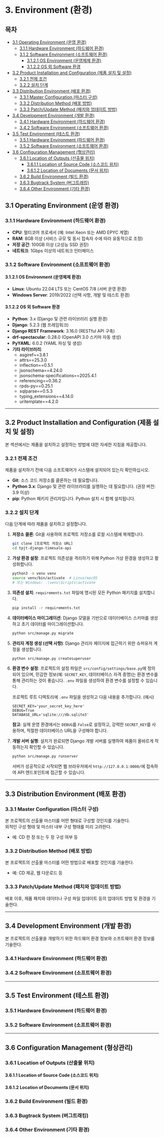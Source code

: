# 3. Environment (환경)

## 목차

- [3.1 Operating Environment (운영 환경)](#31-operating-environment-운영-환경)
    - [3.1.1 Hardware Environment (하드웨어 환경)](#311-hardware-environment-하드웨어-환경)
    - [3.1.2 Software Environment (소프트웨어 환경)](#312-software-environment-소프트웨어-환경)
        - [3.1.2.1 OS Environment (운영체제 환경)](#3121-os-environment-운영체제-환경)
        - [3.1.2.2 OS 외 Software 환경](#3122-os-외-software-환경)
- [3.2 Product Installation and Configuration (제품 설치 및 설정)](#32-product-installation-and-configuration-제품-설치-및-설정)
    - [3.2.1 전제 조건](#321-전제-조건)
    - [3.2.2 설치 단계](#322-설치-단계)
- [3.3 Distribution Environment (배포 환경)](#33-distribution-environment-배포-환경)
    - [3.3.1 Master Configuration (마스터 구성)](#331-master-configuration-마스터-구성)
    - [3.3.2 Distribution Method (배포 방법)](#332-distribution-method-배포-방법)
    - [3.3.3 Patch/Update Method (패치와 업데이트 방법)](#333-patchupdate-method-패치와-업데이트-방법)
- [3.4 Development Environment (개발 환경)](#34-development-environment-개발-환경)
    - [3.4.1 Hardware Environment (하드웨어 환경)](#341-hardware-environment-하드웨어-환경)
    - [3.4.2 Software Environment (소프트웨어 환경)](#342-software-environment-소프트웨어-환경)
- [3.5 Test Environment (테스트 환경)](#35-test-environment-테스트-환경)
    - [3.5.1 Hardware Environment (하드웨어 환경)](#351-hardware-environment-하드웨어-환경)
    - [3.5.2 Software Environment (소프트웨어 환경)](#352-software-environment-소프트웨어-환경)
- [3.6 Configuration Management (형상관리)](#36-configuration-management-형상관리)
    - [3.6.1 Location of Outputs (산출물 위치)](#361-location-of-outputs-산출물-위치)
        - [3.6.1.1 Location of Source Code (소스코드 위치)](#3611-location-of-source-code-소스코드-위치)
        - [3.6.1.2 Location of Documents (문서 위치)](#3612-location-of-documents-문서-위치)
    - [3.6.2 Build Environment (빌드 환경)](#362-build-environment-빌드-환경)
    - [3.6.3 Bugtrack System (버그트래킹)](#363-bugtrack-system-버그트래킹)
    - [3.6.4 Other Environment (기타 환경)](#364-other-environment-기타-환경)

## 3.1 Operating Environment (운영 환경)

### 3.1.1 Hardware Environment (하드웨어 환경)

- **CPU**: 멀티코어 프로세서 (예: Intel Xeon 또는 AMD EPYC 계열)
- **RAM**: 8GB 이상 (서비스 규모 및 동시 접속자 수에 따라 유동적으로 조정)
- **저장 공간**: 100GB 이상 (고성능 SSD 권장)
- **네트워크**: 1Gbps 이상의 네트워크 인터페이스

### 3.1.2 Software Environment (소프트웨어 환경)

#### 3.1.2.1 OS Environment (운영체제 환경)

- **Linux**: Ubuntu 22.04 LTS 또는 CentOS 7/8 (서버 운영 환경)
- **Windows Server**: 2019/2022 (선택 사항, 개발 및 테스트 환경)

#### 3.1.2.2 OS 외 Software 환경

- **Python**: 3.x (Django 및 관련 라이브러리 실행 환경)
- **Django**: 5.2.3 (웹 프레임워크)
- **Django REST Framework**: 3.16.0 (RESTful API 구축)
- **drf-spectacular**: 0.28.0 (OpenAPI 3.0 스키마 자동 생성)
- **PyYAML**: 6.0.2 (YAML 파싱 및 생성)
- **기타 라이브러리**:
    - asgiref==3.8.1
    - attrs==25.3.0
    - inflection==0.5.1
    - jsonschema==4.24.0
    - jsonschema-specifications==2025.4.1
    - referencing==0.36.2
    - rpds-py==0.25.1
    - sqlparse==0.5.3
    - typing_extensions==4.14.0
    - uritemplate==4.2.0

---

## 3.2 Product Installation and Configuration (제품 설치 및 설정)

본 섹션에서는 제품을 설치하고 설정하는 방법에 대한 자세한 지침을 제공합니다.

### 3.2.1 전제 조건

제품을 설치하기 전에 다음 소프트웨어가 시스템에 설치되어 있는지 확인하십시오.

* **Git**: 소스 코드 저장소를 클론하는 데 필요합니다.
* **Python 3.x**: Django 및 관련 라이브러리를 실행하는 데 필요합니다. (권장 버전: 3.9 이상)
* **pip**: Python 패키지 관리자입니다. Python 설치 시 함께 설치됩니다.

### 3.2.2 설치 단계

다음 단계에 따라 제품을 설치하고 설정합니다.

1. **저장소 클론**:
   Git을 사용하여 프로젝트 저장소를 로컬 시스템에 복제합니다.

   ```bash
   git clone [프로젝트 저장소 URL]
   cd tpjt-django-timesale-api
   ```

2. **가상 환경 설정**:
   프로젝트 의존성을 격리하기 위해 Python 가상 환경을 생성하고 활성화합니다.

   ```bash
   python3 -m venv venv
   source venv/bin/activate  # Linux/macOS
   # 또는 Windows: .\venv\Scripts\activate
   ```

3. **의존성 설치**:
   `requirements.txt` 파일에 명시된 모든 Python 패키지를 설치합니다.

   ```bash
   pip install -r requirements.txt
   ```

4. **데이터베이스 마이그레이션**:
   Django 모델을 기반으로 데이터베이스 스키마를 생성하고 초기 데이터를 마이그레이션합니다.

   ```bash
   python src/manage.py migrate
   ```

5. **관리자 계정 생성 (선택 사항)**:
   Django 관리자 페이지에 접근하기 위한 슈퍼유저 계정을 생성합니다.

   ```bash
   python src/manage.py createsuperuser
   ```

6. **환경 변수 설정**:
   프로젝트의 설정 파일은 `src/config/settings/base.py`에 정의되어 있으며, 민감한 정보(예: `SECRET_KEY`, 데이터베이스 자격 증명)는 환경 변수를 통해 관리하는 것이 좋습니다. `.env` 파일을 생성하여 환경 변수를 설정할 수
   있습니다.

   프로젝트 루트 디렉토리에 `.env` 파일을 생성하고 다음 내용을 추가합니다. (예시)

   ```
   SECRET_KEY='your_secret_key_here'
   DEBUG=True
   DATABASE_URL='sqlite:///db.sqlite3'
   ```

   **참고**: 실제 운영 환경에서는 `DEBUG`를 `False`로 설정하고, 강력한 `SECRET_KEY`를 사용하며, 적절한 데이터베이스 URL을 구성해야 합니다.

7. **개발 서버 실행**:
   설치가 완료되면 Django 개발 서버를 실행하여 제품이 올바르게 작동하는지 확인할 수 있습니다.

   ```bash
   python src/manage.py runserver
   ```

   서버가 성공적으로 시작되면 웹 브라우저에서 `http://127.0.0.1:8000/`에 접속하여 API 엔드포인트에 접근할 수 있습니다.

---

## 3.3 Distribution Environment (배포 환경)

### 3.3.1 Master Configuration (마스터 구성)

본 프로젝트의 산출물 마스터를 어떤 형태로 구성할 것인지를 기술한다.  
외적인 구성 형태 및 마스터 내부 구성 형태를 미리 고려한다.

- 예: CD 한 장 또는 두 장 구성 여부 등

### 3.3.2 Distribution Method (배포 방법)

본 프로젝트의 산출물 마스터를 어떤 방법으로 배포할 것인지를 기술한다.

- 예: CD 제공, 웹 다운로드 등

### 3.3.3 Patch/Update Method (패치와 업데이트 방법)

배포 이후, 제품 패치와 데이터나 구성 파일 업데이트 등의 업데이트 방법 및 환경을 기술한다.

---

## 3.4 Development Environment (개발 환경)

본 프로젝트의 산출물을 개발하기 위한 하드웨어 환경 정보와 소프트웨어 환경 정보를 기술한다.

### 3.4.1 Hardware Environment (하드웨어 환경)

### 3.4.2 Software Environment (소프트웨어 환경)

---

## 3.5 Test Environment (테스트 환경)

### 3.5.1 Hardware Environment (하드웨어 환경)

### 3.5.2 Software Environment (소프트웨어 환경)

---

## 3.6 Configuration Management (형상관리)

### 3.6.1 Location of Outputs (산출물 위치)

#### 3.6.1.1 Location of Source Code (소스코드 위치)

#### 3.6.1.2 Location of Documents (문서 위치)

### 3.6.2 Build Environment (빌드 환경)

### 3.6.3 Bugtrack System (버그트래킹)

### 3.6.4 Other Environment (기타 환경)
